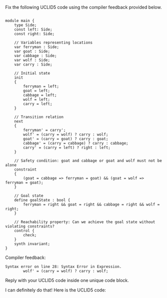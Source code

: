 
Fix the following UCLID5 code using the compiler feedback provided below.

```

module main {
    type Side;
    const left: Side;
    const right: Side;

    // Variables representing locations
    var ferryman : Side;
    var goat : Side;
    var cabbage : Side;
    var wolf : Side;
    var carry : Side;

    // Initial state
    init
    {
        ferryman = left;
        goat = left;
        cabbage = left;
        wolf = left;
        carry = left;
    }

    // Transition relation
    next
    {
        ferryman' = carry';
        wolf' = (carry = wolf) ? carry : wolf;
        goat' = (carry = goat) ? carry : goat;
        cabbage' = (carry = cabbage) ? carry : cabbage;
        carry' = (carry = left) ? right : left;
    }

    // Safety condition: goat and cabbage or goat and wolf must not be alone
    constraint
    {
        (goat = cabbage => ferryman = goat) && (goat = wolf => ferryman = goat);
    }

    // Goal state
    define goalState : bool {
        ferryman = right && goat = right && cabbage = right && wolf = right;
    }

    // Reachability property: Can we achieve the goal state without violating constraints?
    control {
        check;
    }
    synth invariant;
}
```

Compiler feedback:

```
Syntax error on line 28: Syntax Error in Expression.
        wolf' = (carry = wolf) ? carry : wolf;

```
Reply with your UCLID5 code inside one unique code block.

I can definitely do that! Here is the UCLID5 code:
```
